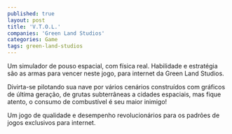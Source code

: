 ```yaml
---
published: true
layout: post
title: 'V.T.O.L.'
companies: 'Green Land Studios'
categories: Game
tags: green-land-studios
---
```

Um simulador de pouso espacial, com física real. Habilidade e estratégia são as armas para vencer neste jogo, para internet da Green Land Studios.

Divirta-se pilotando sua nave por vários cenários construídos com gráficos de última geração, de grutas subterrâneas a cidades espaciais, mas fique atento, o consumo de combustível é seu maior inimigo!

Um jogo de qualidade e desempenho revolucionários para os padrões de jogos exclusivos para internet.